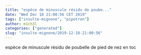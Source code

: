 ```yaml
---
title: "espèce de minuscule résidu de poube..."
date: "Wed Dec 18 21:00:56 CET 2019"
tags: ["insulte-mignone", "pipotron"]
author: m1ch3l
categories: ["generated"]
slug: "insulte-mignone/2019-12-18-21:00:56"
---
```


espèce de minuscule résidu de poubelle de pied de nez en toc
